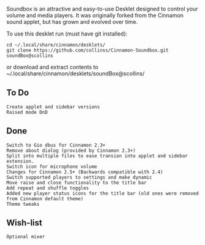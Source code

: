 Soundbox is an attractive and easy-to-use Desklet designed to control your volume and media players. It was originally forked from the Cinnamon sound applet, but has grown and evolved over time.

To use this desklet run (must have git installed):

    cd ~/.local/share/cinnamon/desklets/
    git clone https://github.com/collinss/Cinnamon-Soundbox.git soundBox@scollins

or download and extract contents to ~/.local/share/cinnamon/desklets/soundBox@scollins/

To Do
-----
    Create applet and sidebar versions
    Raised mode DnD

Done
----
    Switch to Gio dbus for Cinnamon 2.3+
    Remove about dialog (provided by Cinnamon 2.3+)
    Split into multiple files to ease transion into applet and sidebar extension.
    Switch icon for microphone volume
    Changes for Cinnamon 2.5+ (Backwards compatible with 2.4)
    Switch supported players to settings and make dynamic
    Move raise and close functionality to the title bar
    Add repeat and shuffle toggles
    Added new player status icons for the title bar (old ones were removed from Cinnamon default theme)
    Theme tweaks

Wish-list
---------
    Optional mixer

